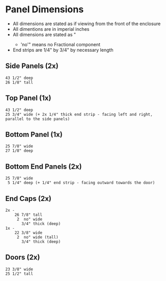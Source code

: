 # Panel Dimensions

 * All dimensions are stated as if viewing from the front of the enclosure
 * All dimentions are in imperial inches
 * All dimensions are stated as <Integer> <Fractional>" 
   * 'no'" means no Fractional component
 * End strips are 1/4" by 3/4" by necessary length

## Side Panels (2x) 

    43 1/2" deep
    26 1/8" tall

## Top Panel (1x)

    43 1/2" deep
    25 3/4" wide (+ 2x 1/4" thick end strip - facing left and right, parallel to the side panels)
    
## Bottom Panel (1x)

    25 7/8" wide
    27 1/8" deep
    
## Bottom End Panels (2x)

    25 7/8" wide
     5 1/4" deep (+ 1/4" end strip - facing outward towards the door)
     
## End Caps (2x)

    2x - 
        26 7/8" tall
         2  no" wide
           3/4" thick (deep)
    1x -
        22 3/8" wide
         2  no" wide (tall)
           3/4" thick (deep)
  
## Doors (2x)
  
    23 3/8" wide
    25 1/2" tall
